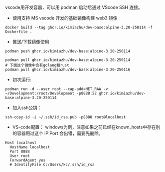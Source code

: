 vscode用开发容器，可以用 podman 启动后通过 VScode SSH 连接。


- 使用支持 MS vscode 开发的基础镜像构建 web3 镜像
```
docker build --tag ghcr.io/kimiazhu/dev-base:alpine-3.20-250114 -f Dockerfile .
```

- 推送/下载镜像使用
```
podman push ghcr.io/kimiazhu/dev-base:alpine-3.20-250114

podman pull ghcr.io/kimiazhu/dev-base:alpine-3.20-250114
# 下面这个镜像中含有golang和rust
podman pull ghcr.io/kimiazhu/dev-base:alpine-3.20-250116
```
- 初次运行:
```
podman run -d --user root --cap-add=NET_RAW -v ~/Development:/root/Development -p8888:22 ghcr.io/kimiazhu/dev-base:alpine-3.20-250114
```

- 加入ssh公钥：
```
ssh-copy-id -i ~/.ssh/id_rsa.pub -p8888 root@localhost
```

- VS-code配置：
windows为例，注意如果之前已经在known_hosts中存在别的容器用过这个 IP:Port 会出错，需要先删除。
```
Host localhost
  HostName localhost
  Port 8888
  User root
  ForwardAgent yes
  # IdentityFile C:/Users/kc/.ssh/id_rsa
```

